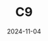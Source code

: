 ---
title: C9
date: 2024-11-04

weapon: 
-
    primary: Max Level
    item: Level 43
-
    primary: Military Camo's
    item: 2000 Critical Kills 
-
    primary: Special Camo 1
    item: 30 Parasite Kills
-
    primary: Special Camo 2
    item: 300 kills while packed
-
    primary: Gold Camo
    item: 10 kills rapidly 15 times
# -
#     primary: Rare (Blue)
#     item: 
# -
#     primary: Epic (Purple)
#     item: 
# -
#     primary: Legendary (Orange)
#     item: 

tags: weaponBuild
---